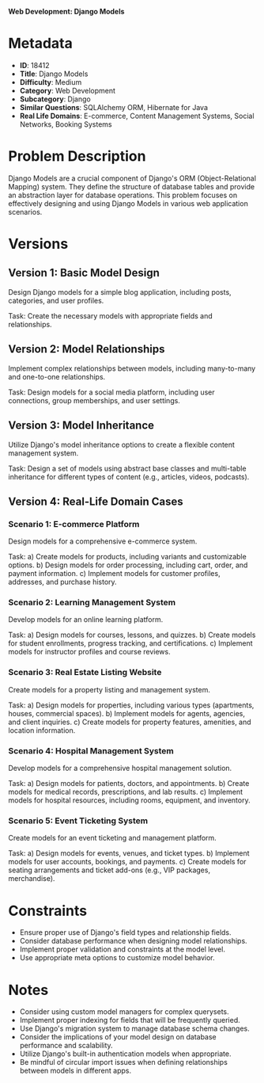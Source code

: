 **Web Development: Django Models**

# Metadata

- **ID**: 18412
- **Title**: Django Models
- **Difficulty**: Medium
- **Category**: Web Development
- **Subcategory**: Django
- **Similar Questions**: SQLAlchemy ORM, Hibernate for Java
- **Real Life Domains**: E-commerce, Content Management Systems, Social Networks, Booking Systems

# Problem Description

Django Models are a crucial component of Django's ORM (Object-Relational Mapping) system. They define the structure of database tables and provide an abstraction layer for database operations. This problem focuses on effectively designing and using Django Models in various web application scenarios.

# Versions

## Version 1: Basic Model Design

Design Django models for a simple blog application, including posts, categories, and user profiles.

Task: Create the necessary models with appropriate fields and relationships.

## Version 2: Model Relationships

Implement complex relationships between models, including many-to-many and one-to-one relationships.

Task: Design models for a social media platform, including user connections, group memberships, and user settings.

## Version 3: Model Inheritance

Utilize Django's model inheritance options to create a flexible content management system.

Task: Design a set of models using abstract base classes and multi-table inheritance for different types of content (e.g., articles, videos, podcasts).

## Version 4: Real-Life Domain Cases

### Scenario 1: E-commerce Platform
Design models for a comprehensive e-commerce system.

Task:
a) Create models for products, including variants and customizable options.
b) Design models for order processing, including cart, order, and payment information.
c) Implement models for customer profiles, addresses, and purchase history.

### Scenario 2: Learning Management System
Develop models for an online learning platform.

Task:
a) Design models for courses, lessons, and quizzes.
b) Create models for student enrollments, progress tracking, and certifications.
c) Implement models for instructor profiles and course reviews.

### Scenario 3: Real Estate Listing Website
Create models for a property listing and management system.

Task:
a) Design models for properties, including various types (apartments, houses, commercial spaces).
b) Implement models for agents, agencies, and client inquiries.
c) Create models for property features, amenities, and location information.

### Scenario 4: Hospital Management System
Develop models for a comprehensive hospital management solution.

Task:
a) Design models for patients, doctors, and appointments.
b) Create models for medical records, prescriptions, and lab results.
c) Implement models for hospital resources, including rooms, equipment, and inventory.

### Scenario 5: Event Ticketing System
Create models for an event ticketing and management platform.

Task:
a) Design models for events, venues, and ticket types.
b) Implement models for user accounts, bookings, and payments.
c) Create models for seating arrangements and ticket add-ons (e.g., VIP packages, merchandise).

# Constraints

- Ensure proper use of Django's field types and relationship fields.
- Consider database performance when designing model relationships.
- Implement proper validation and constraints at the model level.
- Use appropriate meta options to customize model behavior.

# Notes

- Consider using custom model managers for complex querysets.
- Implement proper indexing for fields that will be frequently queried.
- Use Django's migration system to manage database schema changes.
- Consider the implications of your model design on database performance and scalability.
- Utilize Django's built-in authentication models when appropriate.
- Be mindful of circular import issues when defining relationships between models in different apps.
